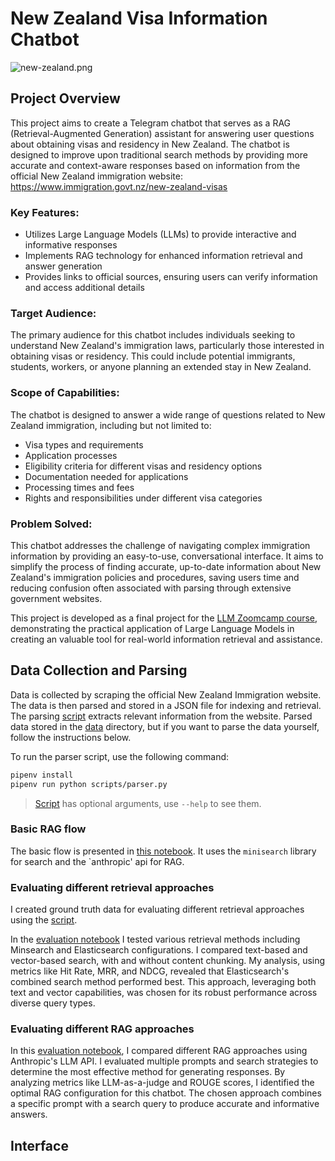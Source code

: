 
# New Zealand Visa Information Chatbot

![new-zealand.png](media/new-zealand.png)

## Project Overview
This project aims to create a Telegram chatbot that serves as a RAG (Retrieval-Augmented Generation) assistant for answering user questions about obtaining visas and residency in New Zealand. The chatbot is designed to improve upon traditional search methods by providing more accurate and context-aware responses based on information from the official New Zealand immigration website: https://www.immigration.govt.nz/new-zealand-visas

### Key Features:
- Utilizes Large Language Models (LLMs) to provide interactive and informative responses
- Implements RAG technology for enhanced information retrieval and answer generation
- Provides links to official sources, ensuring users can verify information and access additional details

### Target Audience:
The primary audience for this chatbot includes individuals seeking to understand New Zealand's immigration laws, particularly those interested in obtaining visas or residency. This could include potential immigrants, students, workers, or anyone planning an extended stay in New Zealand.

### Scope of Capabilities:
The chatbot is designed to answer a wide range of questions related to New Zealand immigration, including but not limited to:
- Visa types and requirements
- Application processes
- Eligibility criteria for different visas and residency options
- Documentation needed for applications
- Processing times and fees
- Rights and responsibilities under different visa categories

### Problem Solved:
This chatbot addresses the challenge of navigating complex immigration information by providing an easy-to-use, conversational interface. It aims to simplify the process of finding accurate, up-to-date information about New Zealand's immigration policies and procedures, saving users time and reducing confusion often associated with parsing through extensive government websites.

This project is developed as a final project for the [LLM Zoomcamp course](https://github.com/DataTalksClub/llm-zoomcamp/), demonstrating the practical application of Large Language Models in creating an valuable tool for real-world information retrieval and assistance.

## Data Collection and Parsing

Data is collected by scraping the official New Zealand Immigration website. The data is then parsed and stored in a JSON file for indexing and retrieval.
The parsing [script](scripts/parser.py) extracts relevant information from the website.
Parsed data stored in the [data](data) directory, but if you want to parse the data yourself, follow the instructions below.

To run the parser script, use the following command:
```bash
pipenv install
pipenv run python scripts/parser.py
```
> [Script](scripts/parser.py) has optional arguments, use `--help` to see them.


### Basic RAG flow

The basic flow is presented in [this notebook](notebooks/1.basic_rag.ipynb).
It uses the `minisearch` library for search and the `anthropic' api for RAG.

### Evaluating different retrieval approaches

I created ground truth data for evaluating different retrieval approaches using the [script](scripts/generate_ground_truth.py).

In the [evaluation notebook](notebooks/2.retrieval_evaluation.ipynb) I tested various retrieval methods including Minsearch and Elasticsearch configurations. I compared text-based and vector-based search, with and without content chunking. My analysis, using metrics like Hit Rate, MRR, and NDCG, revealed that Elasticsearch's combined search method performed best. This approach, leveraging both text and vector capabilities, was chosen for its robust performance across diverse query types.


### Evaluating different RAG approaches

In this [evaluation notebook](notebooks/3.RAG_evaluation.ipynb), I compared different RAG approaches using Anthropic's LLM API. I evaluated multiple prompts and search strategies to determine the most effective method for generating responses. By analyzing metrics like LLM-as-a-judge and ROUGE scores, I identified the optimal RAG configuration for this chatbot. The chosen approach combines a specific prompt with a search query to produce accurate and informative answers.

## Interface

